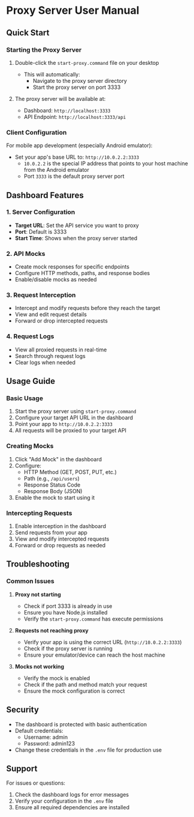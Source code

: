 # Proxy Server User Manual

## Quick Start

### Starting the Proxy Server

1. Double-click the `start-proxy.command` file on your desktop
   - This will automatically:
     - Navigate to the proxy server directory
     - Start the proxy server on port 3333

2. The proxy server will be available at:
   - Dashboard: `http://localhost:3333`
   - API Endpoint: `http://localhost:3333/api`

### Client Configuration

For mobile app development (especially Android emulator):
- Set your app's base URL to: `http://10.0.2.2:3333`
  - `10.0.2.2` is the special IP address that points to your host machine from the Android emulator
  - Port `3333` is the default proxy server port

## Dashboard Features

### 1. Server Configuration
- **Target URL**: Set the API service you want to proxy
- **Port**: Default is 3333
- **Start Time**: Shows when the proxy server started

### 2. API Mocks
- Create mock responses for specific endpoints
- Configure HTTP methods, paths, and response bodies
- Enable/disable mocks as needed

### 3. Request Interception
- Intercept and modify requests before they reach the target
- View and edit request details
- Forward or drop intercepted requests

### 4. Request Logs
- View all proxied requests in real-time
- Search through request logs
- Clear logs when needed

## Usage Guide

### Basic Usage
1. Start the proxy server using `start-proxy.command`
2. Configure your target API URL in the dashboard
3. Point your app to `http://10.0.2.2:3333`
4. All requests will be proxied to your target API

### Creating Mocks
1. Click "Add Mock" in the dashboard
2. Configure:
   - HTTP Method (GET, POST, PUT, etc.)
   - Path (e.g., `/api/users`)
   - Response Status Code
   - Response Body (JSON)
3. Enable the mock to start using it

### Intercepting Requests
1. Enable interception in the dashboard
2. Send requests from your app
3. View and modify intercepted requests
4. Forward or drop requests as needed

## Troubleshooting

### Common Issues
1. **Proxy not starting**
   - Check if port 3333 is already in use
   - Ensure you have Node.js installed
   - Verify the `start-proxy.command` has execute permissions

2. **Requests not reaching proxy**
   - Verify your app is using the correct URL (`http://10.0.2.2:3333`)
   - Check if the proxy server is running
   - Ensure your emulator/device can reach the host machine

3. **Mocks not working**
   - Verify the mock is enabled
   - Check if the path and method match your request
   - Ensure the mock configuration is correct

## Security

- The dashboard is protected with basic authentication
- Default credentials:
  - Username: admin
  - Password: admin123
- Change these credentials in the `.env` file for production use

## Support

For issues or questions:
1. Check the dashboard logs for error messages
2. Verify your configuration in the `.env` file
3. Ensure all required dependencies are installed 